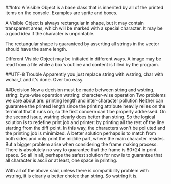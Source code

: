 ##Intro
A Visible Object is a base class that is inherited by all of the printed items on the console. Examples are sprite and boxes. 

A Visible Object is always rectangular in shape, but it may contain transparent areas, which will be marked with a special character. It may be a good idea if the character is unprintable. 

The rectangular shape is guaranteed by asserting all strings in the vector should have the same length. 

Different Visible Object may be initiated in different ways. A image may be read from a file while a box's outline and content is filled by the program. 

##UTF-8 Trouble
Apparently you just replace string with wstring, char with wchar_t and it's done. Over too easy. 

##Decision
Now a decision must be made between string and wstring.
string: byte-wise operation
wstring: character-wise operation
Two problems we care about are: printing length and inter-character pollution
Neither can guarantee the printed length since the printing attribute heavily relies on the terminal that it runs on, so the first concern can't be properly addressed. 
On the second issue, wstring clearly does better than string. So the logical solution is to redefine print job and printer: by printing all the rest of the line starting from the diff point. In this way, the characters won't be polluted and the printing job is minimized. 
A better solution perhaps is to match from both sides and only print the middle part, where the main character resides. 
But a bigger problem arise when considering the frame making process. There is absolutely no way to guarantee that the frame is 80\*24 in print space. So all in all, perhaps the safest solution for now is to guarantee that all character is ascii or at least, one space in printing. 

With all of the above said, unless there is compatibility problem with wstring, it is clearly a better choice than string. So wstring it is. 
